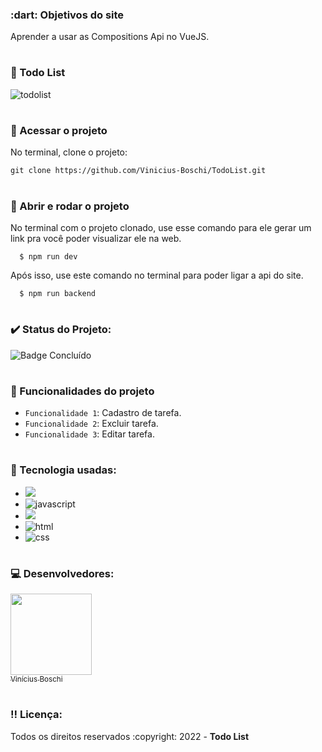 <h3> :dart: Objetivos do site</h3>
Aprender a usar as Compositions Api no VueJS.

# <h3> :pencil: Todo List</h3> 
![todolist](https://user-images.githubusercontent.com/74377158/196763254-11e1a577-1e0d-445e-b63f-a4100c55da81.jpg)

# <h3> :file_folder: Acessar o projeto</h3>
No terminal, clone o projeto:

```
git clone https://github.com/Vinicius-Boschi/TodoList.git
```

# <h3> :wrench: Abrir e rodar o projeto</h3>
No terminal com o projeto clonado, use esse comando para ele gerar um link pra você poder visualizar ele na web.

```
  $ npm run dev
```

Após isso, use este comando no terminal para poder ligar a api do site.

```
  $ npm run backend
```

# <h3> :heavy_check_mark: Status do Projeto:</h3>
![Badge Concluído](https://img.shields.io/static/v1?label=STATUS&message=CONCLUIDO&color=blue&style=for-the-badge)

# <h3> :hammer: Funcionalidades do projeto</h3>
- `Funcionalidade 1`: Cadastro de tarefa.
- `Funcionalidade 2`: Excluir tarefa.
- `Funcionalidade 3`: Editar tarefa.

# <h3> :notebook_with_decorative_cover: Tecnologia usadas:</h3>

* <img src='https://img.shields.io/badge/Tailwind_CSS-38B2AC?style=for-the-badge&logo=tailwind-css&logoColor=white'><br>
* <img src="https://img.shields.io/badge/JavaScript-F7DF1E?style=for-the-badge&logo=javascript&logoColor=black" alt="javascript"><br>
* <img src='https://img.shields.io/badge/Vue.js-35495E?style=for-the-badge&logo=vue.js&logoColor=4FC08D'><br>
* <img src="https://img.shields.io/badge/HTML5-E34F26?style=for-the-badge&logo=html5&logoColor=white" alt="html"><br>
* <img src="https://img.shields.io/badge/CSS3-1572B6?style=for-the-badge&logo=css3&logoColor=white" alt="css">

# <h3> :computer: Desenvolvedores:</h3>
[<img src="https://user-images.githubusercontent.com/74377158/173900850-b6afcc77-36a5-4254-b63f-983397918d54.jpg" width=130><br><sub>Vinícius Boschi</sub>](https://github.com/Vinicius-Boschi)

# <h3> :bangbang: Licença:</h3>
<p> Todos os direitos reservados :copyright: 2022 - <strong>Todo List</strong></p>

